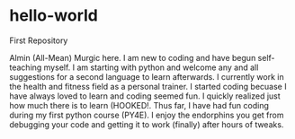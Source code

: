 # hello-world
First Repository

Almin (All-Mean) Murgic here. I am new to coding and have begun self-teaching myself. 
I am starting with python and welcome any and all suggestions for a second language to learn afterwards. 
I currently work in the health and fitness field as a personal trainer.
I started coding becuase I have always loved to learn and coding seemed fun. I quickly realized just how much there is to learn (HOOKED!. 
Thus far, I have had fun coding during my first python course (PY4E). 
I enjoy the endorphins you get from debugging your code and getting it to work (finally) after hours of tweaks. 
